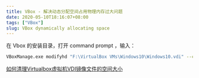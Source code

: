 ```yaml
---
title: VBox - 解决动态分配空间占用物理内存过大问题
date: 2020-05-10T18:16:07+08:00
tags: ["VBox"]
slug: VBox dynamically allocating space
---
```


在 Vbox 的安装目录，打开 command prompt ，输入：

```bash
VBoxManage.exe modifyhd "F:\VirtualBox VMs\Windows10\Windows10.vdi" --compact
```

[如何清理Virtualbox虚拟机VDI镜像文件的空间大小](https://blog.csdn.net/LEON1741/article/details/81627176)

